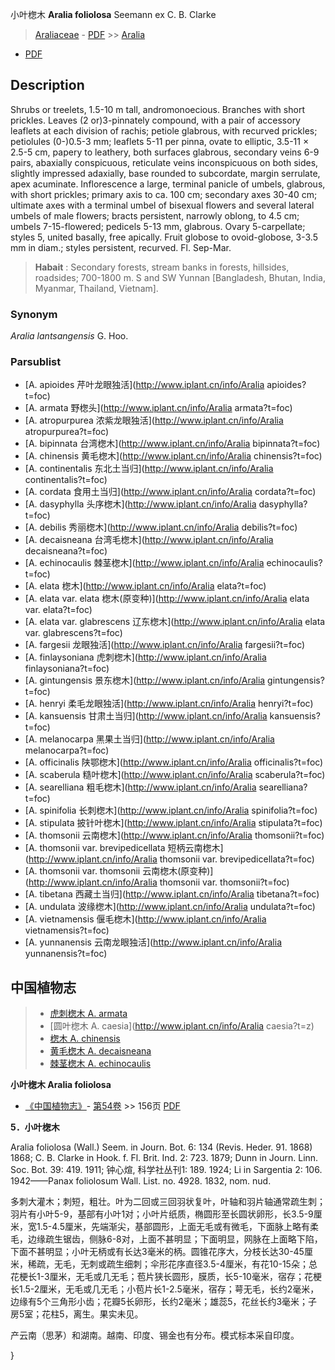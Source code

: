 小叶楤木 **Aralia foliolosa** Seemann ex C. B. Clarke

> [Araliaceae](http://www.iplant.cn/info/Araliaceae?t=foc) - [PDF](http://www.iplant.cn/foc/pdf/Araliaceae.pdf) >> [Aralia](http://www.iplant.cn/info/Aralia?t=foc)
 - [PDF](http://www.iplant.cn/foc/pdf/Aralia.pdf)

## Description

Shrubs or treelets, 1.5-10 m tall, andromonoecious. Branches with short prickles. Leaves (2 or)3-pinnately compound, with a pair of accessory leaflets at each division of rachis; petiole glabrous, with recurved prickles; petiolules (0-)0.5-3 mm; leaflets 5-11 per pinna, ovate to elliptic, 3.5-11 × 2.5-5 cm, papery to leathery, both surfaces glabrous, secondary veins 6-9 pairs, abaxially conspicuous, reticulate veins inconspicuous on both sides, slightly impressed adaxially, base rounded to subcordate, margin serrulate, apex acuminate. Inflorescence a large, terminal panicle of umbels, glabrous, with short prickles; primary axis to ca. 100 cm; secondary axes 30-40 cm; ultimate axes with a terminal umbel of bisexual flowers and several lateral umbels of male flowers; bracts persistent, narrowly oblong, to 4.5 cm; umbels 7-15-flowered; pedicels 5-13 mm, glabrous. Ovary 5-carpellate; styles 5, united basally, free apically. Fruit globose to ovoid-globose, 3-3.5 mm in diam.; styles persistent, recurved. Fl. Sep-Mar.


> **Habait** : 
> Secondary forests, stream banks in forests, hillsides, roadsides; 700-1800 m. S and SW Yunnan [Bangladesh, Bhutan, India, Myanmar, Thailand, Vietnam].

### Synonym
*Aralia lantsangensis* G. Hoo.



### Parsublist

* [A.  apioides  芹叶龙眼独活](http://www.iplant.cn/info/Aralia apioides?t=foc)
* [A.  armata  野楤头](http://www.iplant.cn/info/Aralia armata?t=foc)
* [A.  atropurpurea  浓紫龙眼独活](http://www.iplant.cn/info/Aralia atropurpurea?t=foc)
* [A.  bipinnata  台湾楤木](http://www.iplant.cn/info/Aralia bipinnata?t=foc)
* [A.  chinensis  黄毛楤木](http://www.iplant.cn/info/Aralia chinensis?t=foc)
* [A.  continentalis  东北土当归](http://www.iplant.cn/info/Aralia continentalis?t=foc)
* [A.  cordata  食用土当归](http://www.iplant.cn/info/Aralia cordata?t=foc)
* [A.  dasyphylla  头序楤木](http://www.iplant.cn/info/Aralia dasyphylla?t=foc)
* [A.  debilis  秀丽楤木](http://www.iplant.cn/info/Aralia debilis?t=foc)
* [A.  decaisneana  台湾毛楤木](http://www.iplant.cn/info/Aralia decaisneana?t=foc)
* [A.  echinocaulis  棘茎楤木](http://www.iplant.cn/info/Aralia echinocaulis?t=foc)
* [A.  elata  楤木](http://www.iplant.cn/info/Aralia elata?t=foc)
* [A.  elata var. elata  楤木(原变种)](http://www.iplant.cn/info/Aralia elata var. elata?t=foc)
* [A.  elata var. glabrescens  辽东楤木](http://www.iplant.cn/info/Aralia elata var. glabrescens?t=foc)
* [A.  fargesii  龙眼独活](http://www.iplant.cn/info/Aralia fargesii?t=foc)
* [A.  finlaysoniana  虎刺楤木](http://www.iplant.cn/info/Aralia finlaysoniana?t=foc)
* [A.  gintungensis  景东楤木](http://www.iplant.cn/info/Aralia gintungensis?t=foc)
* [A.  henryi  柔毛龙眼独活](http://www.iplant.cn/info/Aralia henryi?t=foc)
* [A.  kansuensis  甘肃土当归](http://www.iplant.cn/info/Aralia kansuensis?t=foc)
* [A.  melanocarpa  黑果土当归](http://www.iplant.cn/info/Aralia melanocarpa?t=foc)
* [A.  officinalis  陕鄂楤木](http://www.iplant.cn/info/Aralia officinalis?t=foc)
* [A.  scaberula  糙叶楤木](http://www.iplant.cn/info/Aralia scaberula?t=foc)
* [A.  searelliana  粗毛楤木](http://www.iplant.cn/info/Aralia searelliana?t=foc)
* [A.  spinifolia  长刺楤木](http://www.iplant.cn/info/Aralia spinifolia?t=foc)
* [A.  stipulata  披针叶楤木](http://www.iplant.cn/info/Aralia stipulata?t=foc)
* [A.  thomsonii  云南楤木](http://www.iplant.cn/info/Aralia thomsonii?t=foc)
* [A.  thomsonii var. brevipedicellata  短柄云南楤木](http://www.iplant.cn/info/Aralia thomsonii var. brevipedicellata?t=foc)
* [A.  thomsonii var. thomsonii  云南楤木(原变种)](http://www.iplant.cn/info/Aralia thomsonii var. thomsonii?t=foc)
* [A.  tibetana  西藏土当归](http://www.iplant.cn/info/Aralia tibetana?t=foc)
* [A.  undulata  波缘楤木](http://www.iplant.cn/info/Aralia undulata?t=foc)
* [A.  vietnamensis  偃毛楤木](http://www.iplant.cn/info/Aralia vietnamensis?t=foc)
* [A.  yunnanensis  云南龙眼独活](http://www.iplant.cn/info/Aralia yunnanensis?t=foc)


## 中国植物志

> * [虎刺楤木  A.  armata](Aralia-armata-野楤头.md)
> * [圆叶楤木  A.  caesia](http://www.iplant.cn/info/Aralia caesia?t=z)
> * [楤木  A.  chinensis](Aralia-chinensis-黄毛楤木.md)
> * [黄毛楤木  A.  decaisneana](Aralia-decaisneana-台湾毛楤木.md)
> * [棘茎楤木  A.  echinocaulis](Aralia-echinocaulis-棘茎楤木.md)


**小叶楤木 Aralia foliolosa**

* [《中国植物志》](http://www.iplant.cn/frps)- [第54卷](http://www.iplant.cn/frps/vol/54) >> 156页 [PDF](http://www.iplant.cn/frps/pdf/54/156a.PDF)


**5．小叶楤木**

Aralia foliolosa (Wall.) Seem. in Journ. Bot. 6: 134 (Revis. Heder. 91. 1868) 1868; C. B. Clarke in Hook. f. Fl. Brit. Ind. 2: 723. 1879; Dunn in Journ. Linn. Soc. Bot. 39: 419. 1911; 钟心煊, 科学社丛刊1: 189. 1924; Li in Sargentia 2: 106. 1942——Panax foliolosum Wall. List. no. 4928. 1832, nom. nud.

多刺大灌木；刺短，粗壮。叶为二回或三回羽状复叶，叶轴和羽片轴通常疏生刺；羽片有小叶5-9，基部有小叶1对；小叶片纸质，椭圆形至长圆状卵形，长3.5-9厘米，宽1.5-4.5厘米，先端渐尖，基部圆形，上面无毛或有微毛，下面脉上略有柔毛，边缘疏生锯齿，侧脉6-8对，上面不甚明显；下面明显，网脉在上面略下陷，下面不甚明显；小叶无柄或有长达3毫米的柄。圆锥花序大，分枝长达30-45厘米，稀疏，无毛，无刺或疏生细刺；伞形花序直径3.5-4厘米，有花10-15朵；总花梗长1-3厘米，无毛或几无毛；苞片狭长圆形，膜质，长5-10毫米，宿存；花梗长1.5-2厘米，无毛或几无毛；小苞片长1-2.5毫米，宿存；萼无毛，长约2毫米，边缘有5个三角形小齿；花瓣5长卵形，长约2毫米；雄蕊5，花丝长约3毫米；子房5室；花柱5，离生。果实未见。

产云南（思茅）和湖南。越南、印度、锡金也有分布。模式标本采自印度。



}